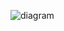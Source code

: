 ![diagram](https://github.com/ReneMSdev/library_db/assets/108975981/e76bb0f1-9f3b-4aef-a748-27588a53efa8)
